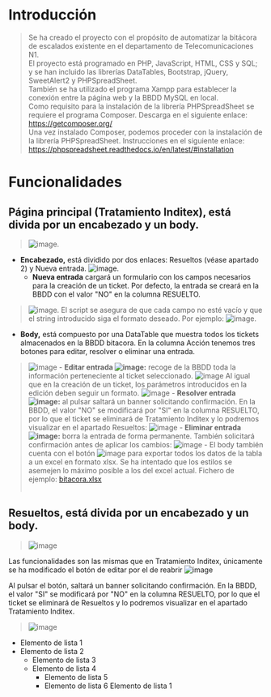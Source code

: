 # Introducción
> Se ha creado el proyecto con el propósito de automatizar la bitácora de escalados existente en el departamento de Telecomunicaciones N1. </br>
El proyecto está programado en PHP, JavaScript, HTML, CSS y SQL; y se han incluido las librerías DataTables, Bootstrap, jQuery, SweetAlert2 y PHPSpreadSheet. </br>
También se ha utilizado el programa Xampp para establecer la conexión entre la página web y la BBDD MySQL en local. </br>
Como requisito para la instalación de la librería PHPSpreadSheet se requiere el programa Composer. Descarga en el siguiente enlace: </br>
https://getcomposer.org/ </br>
Una vez instalado Composer, podemos proceder con la instalación de la librería PHPSpreadSheet. Instrucciones en el siguiente enlace: </br>
https://phpspreadsheet.readthedocs.io/en/latest/#installation

# Funcionalidades
## Página principal (Tratamiento Inditex), está divida por un encabezado y un body.
> ![image](https://github.com/nahupb/bitacora/assets/141838996/289125f9-9077-408d-819b-0a36047ce0b3).

- **Encabezado,** está dividido por dos enlaces: Resueltos (véase apartado 2) y Nueva entrada.
![image](https://github.com/nahupb/bitacora/assets/141838996/422b15f6-fb91-4cea-90b8-60ff984bdd8e).
    - **Nueva entrada** cargará un formulario con los campos necesarios para la creación de un ticket. Por defecto, la entrada se creará en la BBDD con el valor "NO" en la columna RESUELTO.
> ![image](https://github.com/nahupb/bitacora/assets/141838996/c414e6be-ce3e-440b-a737-bb36b4e3731c).
El script se asegura de que cada campo no esté vacío y que el string introducido siga el formato deseado. Por ejemplo:
> ![image](https://github.com/nahupb/bitacora/assets/141838996/89a89a4a-b994-443d-a8d7-1693d73b2b51).

- **Body,** está compuesto por una DataTable que muestra todos los tickets almacenados en la BBDD bitacora. En la columna Acción tenemos tres botones para editar, resolver o eliminar una entrada.
> ![image](https://github.com/nahupb/bitacora/assets/141838996/4e4f229f-06fd-4ad4-84cc-f8ec73fc1c58)
    - **Editar entrada ![image](https://github.com/nahupb/bitacora/assets/141838996/869f3cef-c44a-475c-9de5-571baa3c9094):**
recoge de la BBDD toda la información perteneciente al ticket seleccionado.
> ![image](https://github.com/nahupb/bitacora/assets/141838996/12397f1a-2179-45d9-be6a-26823b64af66)
Al igual que en la creación de un ticket, los parámetros introducidos en la edición deben seguir un formato.
> ![image](https://github.com/nahupb/bitacora/assets/141838996/9c53c85f-1a99-441e-92ca-2be7f70f7f06)
    - **Resolver entrada ![image](https://github.com/nahupb/bitacora/assets/141838996/31617505-6201-4000-841a-f7c151fda948):**
al pulsar saltará un banner solicitando confirmación. En la BBDD, el valor "NO" se modificará por "SI" en la columna RESUELTO, por lo que el ticket se eliminará de Tratamiento Inditex y lo podremos visualizar en el apartado Resueltos:
> ![image](https://github.com/nahupb/bitacora/assets/141838996/f9e9c9e0-f3a4-43c1-a831-2237893c4674)
    - **Eliminar entrada ![image](https://github.com/nahupb/bitacora/assets/141838996/d586113b-662b-43af-a2eb-026538fd6db5):** borra la entrada de forma permanente. También solicitará confirmación antes de aplicar los cambios:
> ![image](https://github.com/nahupb/bitacora/assets/141838996/40539cc1-bda6-4f23-bcdb-33d950a99be0)
    - El body también cuenta con el botón ![image](https://github.com/nahupb/bitacora/assets/141838996/e24f3a4b-5c63-4e87-b060-f9b8112071e2)
para exportar todos los datos de la tabla a un excel en formato xlsx. Se ha intentado que los estilos se asemejen lo máximo posible a los del excel actual. Fichero de ejemplo:
> [bitacora.xlsx](https://github.com/nahupb/bitacora/files/12497266/bitacora.xlsx) </br></br>

## Resueltos, está divida por un encabezado y un body.
> ![image](https://github.com/nahupb/bitacora/assets/141838996/ba4811fb-71b4-4620-9bb1-5df74b18f912) 

Las funcionalidades son las mismas que en Tratamiento Inditex, únicamente se ha modificado el botón de editar por el de reabrir ![image](https://github.com/nahupb/bitacora/assets/141838996/97359d17-1abf-4cbb-86bc-133de0f64dad)

Al pulsar el botón, saltará un banner solicitando confirmación. En la BBDD, el valor "SI" se modificará por "NO" en la columna RESUELTO, por lo que el ticket se eliminará de Resueltos y lo podremos visualizar en el apartado Tratamiento Inditex.
> ![image](https://github.com/nahupb/bitacora/assets/141838996/6acf8497-4c03-47fb-b78f-2f28f2757927)


- Elemento de lista 1
- Elemento de lista 2
    - Elemento de lista 3
    - Elemento de lista 4
        - Elemento de lista 5
        - Elemento de lista 6
Elemento de lista 1







